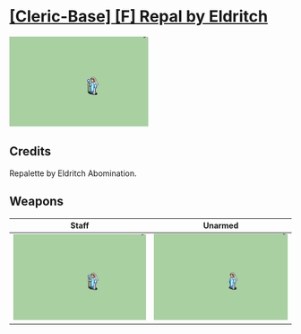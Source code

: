 # [\[Cleric-Base\] \[F\] Repal by Eldritch](./)

<img src="./7.%20Staff/Staff_000.png" alt="[Cleric-Base] [F] Repal by Eldritch standing" />

## Credits

Repalette by Eldritch Abomination.

## Weapons


|Staff |Unarmed |
|  :---: | :---: |
| <img alt="Staff animation" src="./7.%20Staff/Staff.gif" /> | <img alt="Unarmed animation" src="./8.%20Unarmed/Unarmed.gif" /> |
